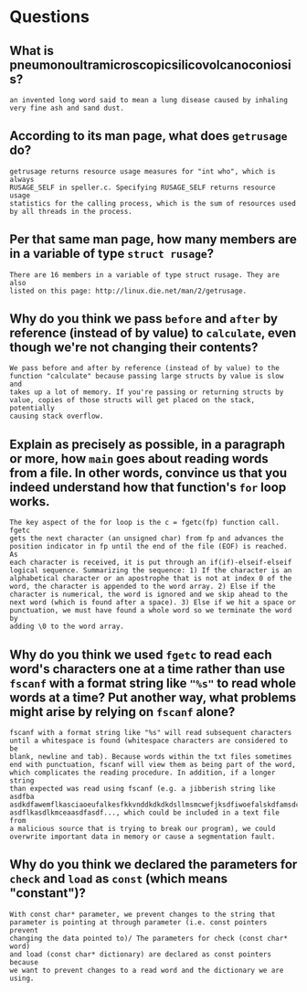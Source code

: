 # Questions

## What is pneumonoultramicroscopicsilicovolcanoconiosis?

    an invented long word said to mean a lung disease caused by inhaling very fine ash and sand dust.

## According to its man page, what does `getrusage` do?

    getrusage returns resource usage measures for "int who", which is always
    RUSAGE_SELF in speller.c. Specifying RUSAGE_SELF returns resource usage 
    statistics for the calling process, which is the sum of resources used 
    by all threads in the process.

## Per that same man page, how many members are in a variable of type `struct rusage`?

    There are 16 members in a variable of type struct rusage. They are also 
    listed on this page: http://linux.die.net/man/2/getrusage.

## Why do you think we pass `before` and `after` by reference (instead of by value) to `calculate`, even though we're not changing their contents?

    We pass before and after by reference (instead of by value) to the 
    function "calculate" because passing large structs by value is slow and
    takes up a lot of memory. If you're passing or returning structs by 
    value, copies of those structs will get placed on the stack, potentially
    causing stack overflow.

## Explain as precisely as possible, in a paragraph or more, how `main` goes about reading words from a file. In other words, convince us that you indeed understand how that function's `for` loop works.

    The key aspect of the for loop is the c = fgetc(fp) function call. fgetc
    gets the next character (an unsigned char) from fp and advances the 
    position indicator in fp until the end of the file (EOF) is reached. As
    each character is received, it is put through an if(if)-elseif-elseif 
    logical sequence. Summarizing the sequence: 1) If the character is an 
    alphabetical character or an apostrophe that is not at index 0 of the 
    word, the character is appended to the word array. 2) Else if the 
    character is numerical, the word is ignored and we skip ahead to the 
    next word (which is found after a space). 3) Else if we hit a space or 
    punctuation, we must have found a whole word so we terminate the word by
    adding \0 to the word array.

## Why do you think we used `fgetc` to read each word's characters one at a time rather than use `fscanf` with a format string like `"%s"` to read whole words at a time? Put another way, what problems might arise by relying on `fscanf` alone?

    fscanf with a format string like "%s" will read subsequent characters 
    until a whitespace is found (whitespace characters are considered to be 
    blank, newline and tab). Because words within the txt files sometimes 
    end with punctuation, fscanf will view them as being part of the word, 
    which complicates the reading procedure. In addition, if a longer string
    than expected was read using fscanf (e.g. a jibberish string like asdfba
    asdkdfawemflkasciaoeufalkesfkkvnddkdkdkdsllmsmcwefjksdfiwoefalskdfamsdcl
    asdflkasdlkmceaasdfasdf..., which could be included in a text file from
    a malicious source that is trying to break our program), we could 
    overwrite important data in memory or cause a segmentation fault.

## Why do you think we declared the parameters for `check` and `load` as `const` (which means "constant")?

    With const char* parameter, we prevent changes to the string that 
    parameter is pointing at through parameter (i.e. const pointers prevent 
    changing the data pointed to)/ The parameters for check (const char* word) 
    and load (const char* dictionary) are declared as const pointers because
    we want to prevent changes to a read word and the dictionary we are using.
